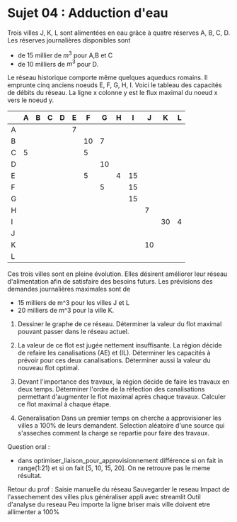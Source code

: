 # Sujet 04 : Adduction d'eau

Trois villes J, K, L sont alimentées en eau grâce à quatre réserves A, B, C, D.
Les réserves journalières disponibles sont

- de 15 millier de $m^3$ pour A,B et C
- de 10 milliers de $m^3$ pour D.

Le réseau historique comporte même quelques aqueducs romains.
Il emprunte cinq anciens noeuds E, F, G, H, I.
Voici le tableau des capacités de débits du réseau.
La ligne x colonne y est le flux maximal du noeud x vers le noeud y.

|     | A   | B   | C   | D   | E   | F   | G   | H   | I   | J   | K   | L   |
| --- | --- | --- | --- | --- | --- | --- | --- | --- | --- | --- | --- | --- |
| A   |     |     |     |     | 7   |     |     |     |     |     |     |     |
| B   |     |     |     |     |     | 10  | 7   |     |     |     |     |     |
| C   | 5   |     |     |     |     | 5   |     |     |     |     |     |     |
| D   |     |     |     |     |     |     | 10  |     |     |     |     |     |
| E   |     |     |     |     |     | 5   |     | 4   | 15  |     |     |     |
| F   |     |     |     |     |     |     | 5   |     | 15  |     |     |     |
| G   |     |     |     |     |     |     |     |     | 15  |     |     |     |
| H   |     |     |     |     |     |     |     |     |     | 7   |     |     |
| I   |     |     |     |     |     |     |     |     |     |     | 30  | 4   |
| J   |     |     |     |     |     |     |     |     |     |     |     |     |
| K   |     |     |     |     |     |     |     |     |     | 10  |     |     |
| L   |     |     |     |     |     |     |     |     |     |     |     |     |

Ces trois villes sont en pleine évolution.
Elles désirent améliorer leur réseau d'alimentation afin de satisfaire
des besoins futurs.
Les prévisions des demandes journalières maximales sont de

- 15 milliers de m^3 pour les villes J et L
- 20 milliers de m^3 pour la ville K.

1. Dessiner le graphe de ce réseau.
   Déterminer la valeur du flot maximal pouvant passer dans le réseau actuel.
2. La valeur de ce flot est jugée nettement insuffisante.
   La région décide de refaire les canalisations (AE) et (IL).
   Déterminer les capacités à prévoir pour ces deux canalisations.
   Déterminer aussi la valeur du nouveau flot optimal.
3. Devant l'importance des travaux, la région décide de faire les travaux
   en deux temps.
   Déterminer l'ordre de la réfection des canalisations permettant d'augmenter
   le flot maximal après chaque travaux.
   Calculer ce flot maximal à chaque étape.

4. Generalisation
   Dans un premier temps on cherche a approvisioner les villes a 100% de leurs demandent. 
   Selection aléatoire d'une source qui s'asseches comment la charge se repartie pour faire des travaux. 


Question oral :
- dans optimiser_liaison_pour_approvisionnement différence si on fait in range(1:21) et si on fait [5, 10, 15, 20]. On ne retrouve pas le meme résultat. 

Retour du prof : 
Saisie manuelle du réseau
Sauvegarder le reseau
Impact de l'assechement des villes plus généraliser
appli avec streamlit
Outil d'analyse du reseau
Peu importe la ligne briser mais ville doivent etre allimenter a 100%